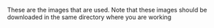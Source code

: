 These are the images that are used. Note that these images should be downloaded in the same directory where you are working

